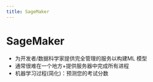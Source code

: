 ```yaml
---
title: SageMaker
---
```


# SageMaker

- 为开发者/数据科学家提供完全管理的服务以构建ML 模型
- 通常很难在一个地方+提供服务器中完成所有进程
- 机器学习过程(简化)：预测您的考试分数
